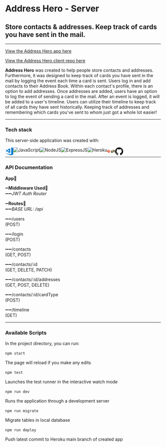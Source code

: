 # Address Hero - Server

## Store contacts & addresses. Keep track of cards you have sent in the mail.

---

[View the Address Hero app here](https://addresshero-client.vercel.app)

[View the Address Hero client repo here](https://github.com/sean21johnson/AddressHero-Client)

**Address Hero** was created to help people store contacts and addresses. Furthermore, it was designed to keep track of cards you have sent in the mail by logging the event each time a card is sent. Users log in and add contacts to their Address Book. Within each contact's profile, there is an option to add addresses. Once addresses are added, users have an option to log the event of sending a card in the mail. After an event is logged, it will be added to a user's timeline. Users can utilize their timeline to keep track of all cards they have sent historically. Keeping track of addresses and remembering which cards you've sent to whom just got a whole lot easier!

---

### Tech stack

This server-side application was created with:

<img align="left" alt="Visual Studio Code" width="26px" src="https://raw.githubusercontent.com/github/explore/80688e429a7d4ef2fca1e82350fe8e3517d3494d/topics/visual-studio-code/visual-studio-code.png" />
<img align="left" alt="JavaScript" src="https://img.shields.io/badge/JavaScript-F7DF1E?style=for-the-badge&logo=javascript&logoColor=black" />
<img align="left" alt="NodeJS" src="https://img.shields.io/badge/Node.js-43853D?style=for-the-badge&logo=node.js&logoColor=white" />
<img align="left" alt="ExpressJS" src="https://img.shields.io/badge/Express.js-404D59?style=for-the-badge" />
<img align="left" alt="Heroku" src="https://img.shields.io/badge/Heroku-430098?style=for-the-badge&logo=heroku&logoColor=white" />
<img align="left" alt="Git" width="26px" src="https://raw.githubusercontent.com/github/explore/80688e429a7d4ef2fca1e82350fe8e3517d3494d/topics/git/git.png" />
<img align="left" alt="GitHub" width="26px" src="https://raw.githubusercontent.com/github/explore/78df643247d429f6cc873026c0622819ad797942/topics/github/github.png" />

<br/>

---

### API Documentation

**App🔻**  

➖**Middleware Used🔻**  
➖➖*JWT Auth Router*   

➖**Routes🔻**  
➖➖*BASE URL: /api*  

➖➖/users   
(POST)    

➖➖/login    
(POST)   

➖➖/contacts   
(GET, POST)  

➖➖/contacts/:id    
(GET, DELETE, PATCH)   

➖➖/contacts/:id/addresses      
(GET, POST, DELETE)  

➖➖/contacts/:id/cardType        
(POST)  

➖➖/timeline        
(GET)  

---

### Available Scripts

In the project directory, you can run:

`npm start`

The page will reload if you make any edits

`npm test`

Launches the test runner in the interactive watch mode

`npm run dev`

Runs the application through a development server

`npm run migrate`

Migrate tables in local database

`npm run deploy`

Push latest commit to Heroku main branch of created app
